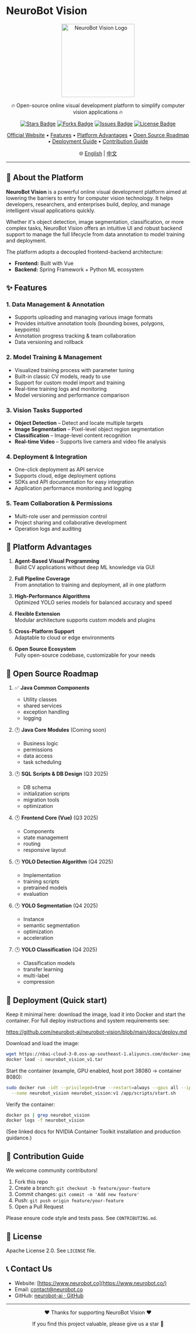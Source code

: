 # NeuroBot Vision

<div align="center">  
<img src="https://app.neurobot.co/homePageResources/pics/neurobot-logo-b.png" alt="NeuroBot Vision Logo" width="200">  
<p>🔥 Open-source online visual development platform to simplify computer vision applications 🔥</p>

<div>  
<a href="https://github.com/neurobot-ai/neurobot-vision/stargazers"><img src="https://img.shields.io/github/stars/neurobot-ai/neurobot-vision" alt="Stars Badge"></a>  
<a href="https://github.com/neurobot-ai/neurobot-vision/network/members"><img src="https://img.shields.io/github/forks/neurobot-ai/neurobot-vision" alt="Forks Badge"></a>  
<a href="https://github.com/neurobot-ai/neurobot-vision/issues"><img src="https://img.shields.io/github/issues/neurobot-ai/neurobot-vision" alt="Issues Badge"></a>  
<a href="https://github.com/neurobot-ai/neurobot-vision/blob/main/LICENSE"><img src="https://img.shields.io/github/license/neurobot-ai/neurobot-vision" alt="License Badge"></a>  
</div>

<p>  
<a href="https://www.neurobot.co">Official Website</a> •  
<a href="https://github.com/neurobot-ai/neurobot-vision?tab=readme-ov-file#-features">Features</a> •  
<a href="https://github.com/neurobot-ai/neurobot-vision?tab=readme-ov-file#-platform-advantages">Platform Advantages</a> •  
<a href="https://github.com/neurobot-ai/neurobot-vision?tab=readme-ov-file#-open-source-roadmap">Open Source Roadmap</a> •  
<a href="https://github.com/neurobot-ai/neurobot-vision?tab=readme-ov-file#-deployment-guide">Deployment Guide</a> •  
<a href="https://github.com/neurobot-ai/neurobot-vision?tab=readme-ov-file#-contribution-guide">Contribution Guide</a>  
</p>  

<p>  
🌐 <a href="https://github.com/neurobot-ai/neurobot-vision/blob/main/README.md">English</a> | <a href="https://github.com/neurobot-ai/neurobot-vision/blob/main/README_zh.md">中文</a>  
</p>  
</div>

---

## 📝 About the Platform


**NeuroBot Vision** is a powerful online visual development platform aimed at lowering the barriers to entry for computer vision technology. It helps developers, researchers, and enterprises build, deploy, and manage intelligent visual applications quickly.

Whether it's object detection, image segmentation, classification, or more complex tasks, NeuroBot Vision offers an intuitive UI and robust backend support to manage the full lifecycle from data annotation to model training and deployment.

The platform adopts a decoupled frontend-backend architecture:
- **Frontend:** Built with Vue
- **Backend:** Spring Framework + Python ML ecosystem

## ✨ Features

### 1. Data Management & Annotation
- Supports uploading and managing various image formats
- Provides intuitive annotation tools (bounding boxes, polygons, keypoints)
- Annotation progress tracking & team collaboration
- Data versioning and rollback

### 2. Model Training & Management
- Visualized training process with parameter tuning
- Built-in classic CV models, ready to use
- Support for custom model import and training
- Real-time training logs and monitoring
- Model versioning and performance comparison

### 3. Vision Tasks Supported
- **Object Detection** – Detect and locate multiple targets
- **Image Segmentation** – Pixel-level object region segmentation
- **Classification** – Image-level content recognition
- **Real-time Video** – Supports live camera and video file analysis

### 4. Deployment & Integration
- One-click deployment as API service
- Supports cloud, edge deployment options
- SDKs and API documentation for easy integration
- Application performance monitoring and logging

### 5. Team Collaboration & Permissions
- Multi-role user and permission control
- Project sharing and collaborative development
- Operation logs and auditing

## 🌟 Platform Advantages

1. **Agent-Based Visual Programming**  
   Build CV applications without deep ML knowledge via GUI

2. **Full Pipeline Coverage**  
   From annotation to training and deployment, all in one platform

3. **High-Performance Algorithms**  
   Optimized YOLO series models for balanced accuracy and speed

4. **Flexible Extension**  
   Modular architecture supports custom models and plugins

5. **Cross-Platform Support**  
   Adaptable to cloud or edge environments

6. **Open Source Ecosystem**  
   Fully open-source codebase, customizable for your needs

## 📅 Open Source Roadmap

1. ✅ **Java Common Components**
    - Utility classes
    - shared services
    - exception handling
    - logging

2. 🕐 **Java Core Modules** (Coming soon)
    - Business logic
    - permissions
    - data access
    - task scheduling

3. 🕐 **SQL Scripts & DB Design** (Q3 2025)
    - DB schema
    - initialization scripts
    - migration tools
    - optimization

4. 🕐 **Frontend Core (Vue)** (Q3 2025)
    - Components
    - state management
    - routing
    - responsive layout

5. 🕐 **YOLO Detection Algorithm** (Q4 2025)
    - Implementation
    - training scripts
    - pretrained models
    - evaluation

6. 🕐 **YOLO Segmentation** (Q4 2025)
    - Instance
    - semantic segmentation
    - optimization
    - acceleration

7. 🕐 **YOLO Classification** (Q4 2025)
    - Classification models
    - transfer learning
    - multi-label
    - compression

## 🚀 Deployment (Quick start)

Keep it minimal here: download the image, load it into Docker and start the container. For full deploy instructions and system requirements see:

https://github.com/neurobot-ai/neurobot-vision/blob/main/docs/deploy.md

Download and load the image:

```bash
wget https://nbai-cloud-3-0.oss-ap-southeast-1.aliyuncs.com/docker-images/neurobot_vision_v1.tar
docker load -i neurobot_vision_v1.tar
```

Start the container (example, GPU enabled, host port 38080 -> container 8080):

```bash
sudo docker run -idt --privileged=true --restart=always --gpus all --ipc=host -p 38080:8080 \
  --name neurobot_vision neurobot_vision:v1 /app/scripts/start.sh
```

Verify the container:

```bash
docker ps | grep neurobot_vision
docker logs -f neurobot_vision
```

(See linked docs for NVIDIA Container Toolkit installation and production guidance.)

## 🤝 Contribution Guide

We welcome community contributors!

1. Fork this repo
2. Create a branch: `git checkout -b feature/your-feature`
3. Commit changes: `git commit -m 'Add new feature'`
4. Push: `git push origin feature/your-feature`
5. Open a Pull Request

Please ensure code style and tests pass. See `CONTRIBUTING.md`.

## 📄 License

Apache License 2.0. See `LICENSE` file.

## 📞 Contact Us

- Website: [https://www.neurobot.co](https://www.neurobot.co/)
- Email: contact@neurobot.co
- GitHub: [neurobot-ai · GitHub](https://github.com/neurobot-ai)

---

<div align="center">  
<p>❤️ Thanks for supporting NeuroBot Vision ❤️</p>  
<p>If you find this project valuable, please give us a star 🌟</p>  
</div>

